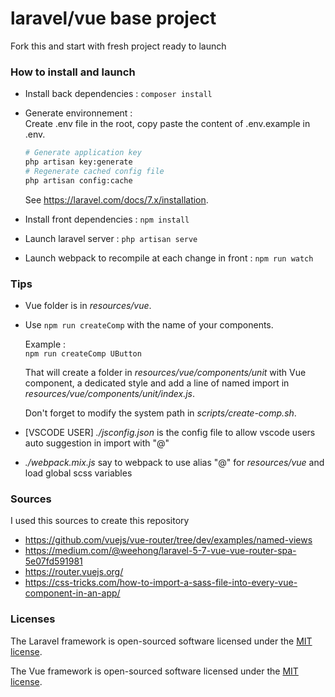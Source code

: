 # laravel/vue base project

Fork this and start with fresh project ready to launch

### How to install and launch

-   Install back dependencies :
    `composer install`

-   Generate environnement :  
     Create .env file in the root,
    copy paste the content of .env.example in .env.
    ```bash
    # Generate application key
    php artisan key:generate
    # Regenerate cached config file
    php artisan config:cache
    ```
    See https://laravel.com/docs/7.x/installation.
-   Install front dependencies :
    `npm install`

-   Launch laravel server :
    `php artisan serve`
-   Launch webpack to recompile at each change in front :
    `npm run watch`

### Tips

-   Vue folder is in _resources/vue_.
-   Use `npm run createComp` with the name of your components.

    Example :  
     `npm run createComp UButton`

    That will create a folder in _resources/vue/components/unit_ with Vue component,
    a dedicated style and add a line of named import in _resources/vue/components/unit/index.js_.

    Don't forget to modify the system path in _scripts/create-comp.sh_.

-   [VSCODE USER] _./jsconfig.json_ is the config file to allow vscode users auto suggestion in import with "@"
-   _./webpack.mix.js_ say to webpack to use alias "@" for _resources/vue_
    and load global scss variables

### Sources

I used this sources to create this repository

-   https://github.com/vuejs/vue-router/tree/dev/examples/named-views
-   https://medium.com/@weehong/laravel-5-7-vue-vue-router-spa-5e07fd591981
-   https://router.vuejs.org/
-   https://css-tricks.com/how-to-import-a-sass-file-into-every-vue-component-in-an-app/

### Licenses

The Laravel framework is open-sourced software licensed under the [MIT license](https://opensource.org/licenses/MIT).

The Vue framework is open-sourced software licensed under the [MIT license](https://opensource.org/licenses/MIT).
